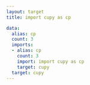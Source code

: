 ```yaml
---
layout: target
title: import cupy as cp

data:
  alias: cp
  count: 3
  imports:
  - alias: cp
    count: 3
    import: import cupy as cp
    target: cupy
  target: cupy
---
```

